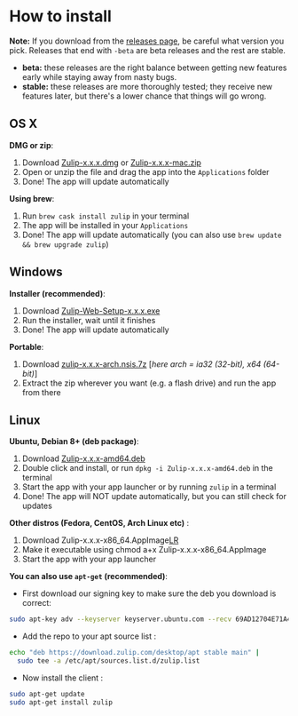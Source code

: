 # How to install

**Note:** If you download from the [releases page](https://github.com/zulip/zulip-desktop/releases), be careful what version you pick. Releases that end with `-beta` are beta releases and the rest are stable.

- **beta:** these releases are the right balance between getting new features early while staying away from nasty bugs.
- **stable:** these releases are more thoroughly tested; they receive new features later, but there's a lower chance that things will go wrong.

[lr]: https://github.com/zulip/zulip-desktop/releases

## OS X

**DMG or zip**:

1. Download [Zulip-x.x.x.dmg][lr] or [Zulip-x.x.x-mac.zip][lr]
2. Open or unzip the file and drag the app into the `Applications` folder
3. Done! The app will update automatically

**Using brew**:

1. Run `brew cask install zulip` in your terminal
2. The app will be installed in your `Applications`
3. Done! The app will update automatically (you can also use `brew update && brew upgrade zulip`)

## Windows

**Installer (recommended)**:

1. Download [Zulip-Web-Setup-x.x.x.exe][lr]
2. Run the installer, wait until it finishes
3. Done! The app will update automatically

**Portable**:

1. Download [zulip-x.x.x-arch.nsis.7z][lr] [*here arch = ia32 (32-bit), x64 (64-bit)*]
2. Extract the zip wherever you want (e.g. a flash drive) and run the app from there

## Linux

**Ubuntu, Debian 8+ (deb package)**:

1. Download [Zulip-x.x.x-amd64.deb][lr]
2. Double click and install, or run `dpkg -i Zulip-x.x.x-amd64.deb` in the terminal
3. Start the app with your app launcher or by running `zulip` in a terminal
4. Done! The app will NOT update automatically, but you can still check for updates

**Other distros (Fedora, CentOS, Arch Linux etc)** :

1. Download Zulip-x.x.x-x86_64.AppImage[LR]
2. Make it executable using chmod a+x Zulip-x.x.x-x86_64.AppImage
3. Start the app with your app launcher

**You can also use `apt-get` (recommended)**:

- First download our signing key to make sure the deb you download is correct:

```bash
sudo apt-key adv --keyserver keyserver.ubuntu.com --recv 69AD12704E71A4803DCA3A682424BE5AE9BD10D9
```

- Add the repo to your apt source list :

```bash
echo "deb https://download.zulip.com/desktop/apt stable main" |
  sudo tee -a /etc/apt/sources.list.d/zulip.list
```

- Now install the client :

```bash
sudo apt-get update
sudo apt-get install zulip
```
